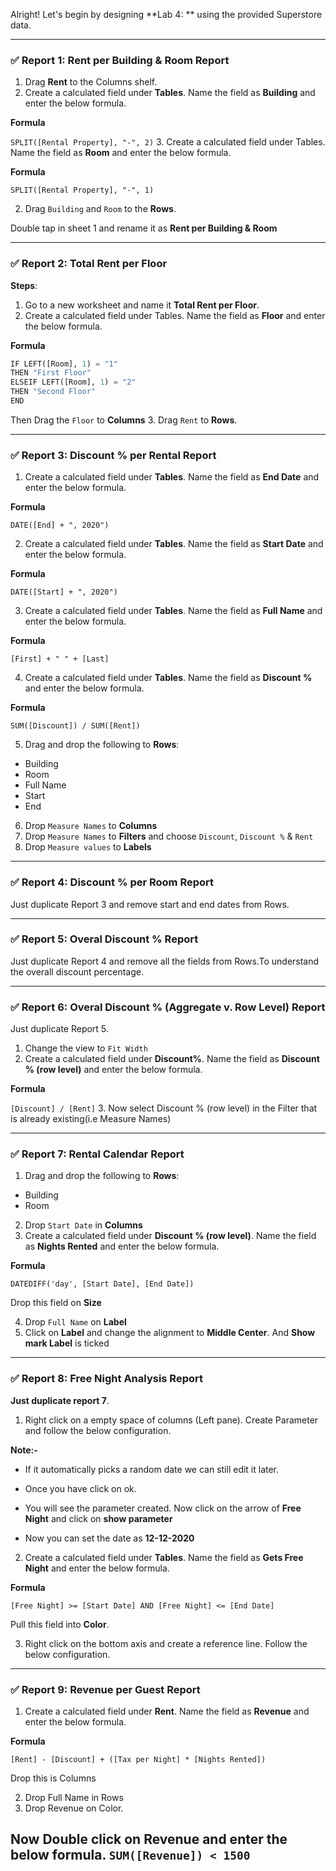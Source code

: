 Alright! Let's begin by designing **Lab 4: ** using the provided Superstore data.



---

### ✅ **Report 1: Rent per Building & Room Report**

1. Drag **Rent** to the Columns shelf.
2. Create a calculated field under **Tables**. Name the field as **Building** and enter the below formula.

**Formula**

`SPLIT([Rental Property], "-", 2)`
3. Create a calculated field under Tables. Name the field as **Room** and enter the below formula.

**Formula**

`SPLIT([Rental Property], "-", 1)`

2. Drag `Building` and `Room` to the **Rows**.

Double tap in sheet 1 and rename it as **Rent per Building & Room**


---

### ✅ **Report 2: Total Rent per Floor**


**Steps**:
1. Go to a new worksheet and name it **Total Rent per Floor**.
2. Create a calculated field under Tables. Name the field as **Floor** and enter the below formula.

**Formula**

```python
IF LEFT([Room], 1) = "1"
THEN "First Floor" 
ELSEIF LEFT([Room], 1) = "2" 
THEN "Second Floor" 
END
```
Then Drag the `Floor` to **Columns**
3. Drag `Rent` to **Rows**.

---

### ✅ **Report 3: Discount % per Rental Report**


1. Create a calculated field under **Tables**. Name the field as **End Date** and enter the below formula.

**Formula**

`DATE([End] + ", 2020")`

2. Create a calculated field under **Tables**. Name the field as **Start Date** and enter the below formula.

**Formula**

`DATE([Start] + ", 2020")`

3. Create a calculated field under **Tables**. Name the field as **Full Name** and enter the below formula.

**Formula**

`[First] + " " + [Last]`

4. Create a calculated field under **Tables**. Name the field as **Discount %** and enter the below formula.

**Formula**

`SUM([Discount]) / SUM([Rent])`

5. Drag and drop the following to **Rows**:
- Building
- Room
- Full Name 
- Start 
- End 

6. Drop `Measure Names` to **Columns**
7. Drop `Measure Names` to **Filters** and choose `Discount`, `Discount %` & `Rent`
8. Drop `Measure values` to **Labels**
----

### ✅ **Report 4: Discount % per Room Report**

Just duplicate Report 3 and remove start and end dates from Rows.

-----

### ✅ **Report 5: Overal Discount % Report**

Just duplicate Report 4 and remove all the fields from Rows.To understand the overall discount percentage.

--------
### ✅ **Report 6: Overal Discount % (Aggregate v. Row Level) Report**

Just duplicate Report 5. 

1. Change the view to `Fit Width`
2. Create a calculated field under **Discount%**. Name the field as **Discount % (row level)** and enter the below formula.

**Formula**

`[Discount] / [Rent]`
3. Now select Discount % (row level) in the Filter that is already existing(i.e Measure Names)


-----

### ✅ **Report 7: Rental Calendar Report**



1. Drag and drop the following to **Rows**:
- Building
- Room
2. Drop `Start Date` in **Columns**
3. Create a calculated field under **Discount % (row level)**. Name the field as **Nights Rented** and enter the below formula.

**Formula**

`DATEDIFF('day', [Start Date], [End Date])`

 Drop this field on **Size**
 
 4. Drop `Full Name` on **Label**
 5. Click on **Label** and change the alignment to **Middle Center**. And **Show mark Label** is ticked
 
 -----
 ### ✅ **Report 8: Free Night Analysis Report**

**Just duplicate report 7**. 

1. Right click on a empty space of columns (Left pane). Create Parameter and follow the below configuration.

**Note:-**
- If it automatically picks a random date we can still edit it later.

- Once you have click on ok.

- You will see the parameter created. Now click on the arrow of **Free Night** and click on **show parameter**

- Now you can set the date as **12-12-2020**

2. Create a calculated field under **Tables**. Name the field as **Gets Free Night** and enter the below formula.

**Formula**

`[Free Night] >= [Start Date]
AND
[Free Night] <= [End Date]`

Pull this field into **Color**.

3. Right click on the bottom axis and create a reference line. Follow the below configuration.


---------
### ✅ **Report 9: Revenue per Guest Report**

1. Create a calculated field under **Rent**. Name the field as **Revenue** and enter the below formula.

**Formula**

`[Rent] - [Discount] + ([Tax per Night] * [Nights Rented])`

Drop this is Columns

2. Drop Full Name in Rows
3. Drop Revenue on Color.

Now Double click on Revenue and enter the below formula.
`SUM([Revenue]) < 1500`
------------

